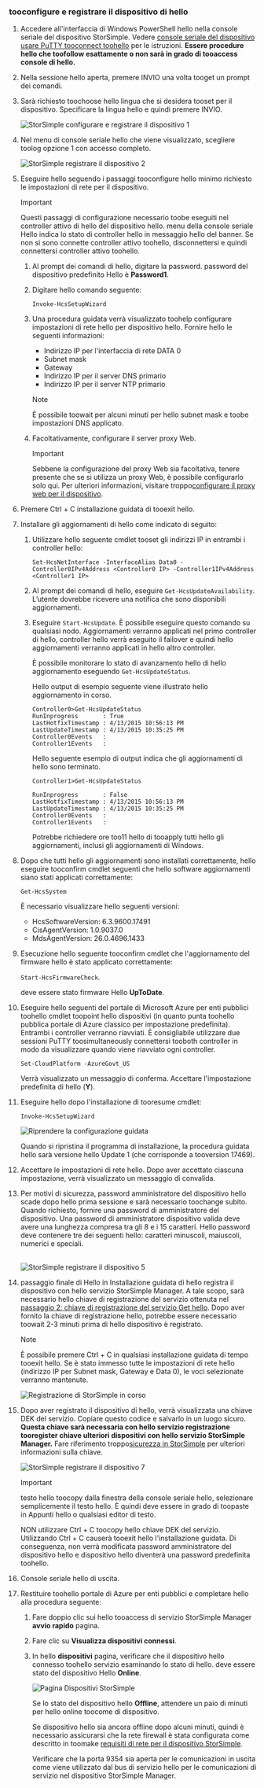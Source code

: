 <!--author=SharS last changed: 02/22/16-->

### <a name="tooconfigure-and-register-hello-device"></a>tooconfigure e registrare il dispositivo di hello
1. Accedere all'interfaccia di Windows PowerShell hello nella console seriale del dispositivo StorSimple. Vedere [console seriale del dispositivo usare PuTTY tooconnect toohello](#use-putty-to-connect-to-the-device-serial-console) per le istruzioni. **Essere procedure hello che toofollow esattamente o non sarà in grado di tooaccess console di hello.**
2. Nella sessione hello aperta, premere INVIO una volta tooget un prompt dei comandi. 
3. Sarà richiesto toochoose hello lingua che si desidera tooset per il dispositivo. Specificare la lingua hello e quindi premere INVIO. 
   
    ![StorSimple configurare e registrare il dispositivo 1](./media/storsimple-configure-and-register-device-gov/HCS_RegisterYourDevice1-gov-include.png)
4. Nel menu di console seriale hello che viene visualizzato, scegliere toolog opzione 1 con accesso completo. 
   
    ![StorSimple registrare il dispositivo 2](./media/storsimple-configure-and-register-device-gov/HCS_RegisterYourDevice2-gov-include.png)
5. Eseguire hello seguendo i passaggi tooconfigure hello minimo richiesto le impostazioni di rete per il dispositivo.
   
   > [!IMPORTANT]
   > Questi passaggi di configurazione necessario toobe eseguiti nel controller attivo di hello del dispositivo hello. menu della console seriale Hello indica lo stato di controller hello in messaggio hello del banner. Se non si sono connette controller attivo toohello, disconnettersi e quindi connettersi controller attivo toohello.
   > 
   > 
   
   1. Al prompt dei comandi di hello, digitare la password. password del dispositivo predefinito Hello è **Password1**.
   2. Digitare hello comando seguente:
      
        `Invoke-HcsSetupWizard`
   3. Una procedura guidata verrà visualizzato toohelp configurare impostazioni di rete hello per dispositivo hello. Fornire hello le seguenti informazioni: 
      
      * Indirizzo IP per l'interfaccia di rete DATA 0
      * Subnet mask
      * Gateway
      * Indirizzo IP per il server DNS primario
      * Indirizzo IP per il server NTP primario
      
      > [!NOTE]
      > È possibile toowait per alcuni minuti per hello subnet mask e toobe impostazioni DNS applicato. 
      > 
      > 
   4. Facoltativamente, configurare il server proxy Web.
      
      > [!IMPORTANT]
      > Sebbene la configurazione del proxy Web sia facoltativa, tenere presente che se si utilizza un proxy Web, è possibile configurarlo solo qui. Per ulteriori informazioni, visitare troppo[configurare il proxy web per il dispositivo](../articles/storsimple/storsimple-configure-web-proxy.md). 
      > 
      > 
6. Premere Ctrl + C installazione guidata di tooexit hello.
7. Installare gli aggiornamenti di hello come indicato di seguito:
   
   1. Utilizzare hello seguente cmdlet tooset gli indirizzi IP in entrambi i controller hello:
      
      `Set-HcsNetInterface -InterfaceAlias Data0 -Controller0IPv4Address <Controller0 IP> -Controller1IPv4Address <Controller1 IP>`
   2. Al prompt dei comandi di hello, eseguire `Get-HcsUpdateAvailability`. L’utente dovrebbe ricevere una notifica che sono disponibili aggiornamenti.
   3. Eseguire `Start-HcsUpdate`. È possibile eseguire questo comando su qualsiasi nodo. Aggiornamenti verranno applicati nel primo controller di hello, controller hello verrà eseguito il failover e quindi hello aggiornamenti verranno applicati in hello altro controller.
      
      È possibile monitorare lo stato di avanzamento hello di hello aggiornamento eseguendo `Get-HcsUpdateStatus`.    
      
      Hello output di esempio seguente viene illustrato hello aggiornamento in corso.
      
      ````
      Controller0>Get-HcsUpdateStatus
      RunInprogress       : True
      LastHotfixTimestamp : 4/13/2015 10:56:13 PM
      LastUpdateTimestamp : 4/13/2015 10:35:25 PM
      Controller0Events   :
      Controller1Events   : 
      ````
      
      Hello seguente esempio di output indica che gli aggiornamenti di hello sono terminato.
      
      ````
      Controller1>Get-HcsUpdateStatus
      
      RunInprogress       : False
      LastHotfixTimestamp : 4/13/2015 10:56:13 PM
      LastUpdateTimestamp : 4/13/2015 10:35:25 PM
      Controller0Events   :
      Controller1Events   :
      
      ````
      
      Potrebbe richiedere ore too11 hello di tooapply tutti hello gli aggiornamenti, inclusi gli aggiornamenti di Windows.

8. Dopo che tutti hello gli aggiornamenti sono installati correttamente, hello eseguire tooconfirm cmdlet seguenti che hello software aggiornamenti siano stati applicati correttamente:
   
     `Get-HcsSystem`
   
    È necessario visualizzare hello seguenti versioni:
   
   * HcsSoftwareVersion: 6.3.9600.17491
   * CisAgentVersion: 1.0.9037.0
   * MdsAgentVersion: 26.0.4696.1433
9. Esecuzione hello seguente tooconfirm cmdlet che l'aggiornamento del firmware hello è stato applicato correttamente:
   
    `Start-HcsFirmwareCheck`.
   
     deve essere stato firmware Hello **UpToDate**.
10. Eseguire hello seguenti del portale di Microsoft Azure per enti pubblici toohello cmdlet toopoint hello dispositivi (in quanto punta toohello pubblica portale di Azure classico per impostazione predefinita). Entrambi i controller verranno riavviati. È consigliabile utilizzare due sessioni PuTTY toosimultaneously connettersi tooboth controller in modo da visualizzare quando viene riavviato ogni controller.
    
     `Set-CloudPlatform -AzureGovt_US`
    
    Verrà visualizzato un messaggio di conferma. Accettare l'impostazione predefinita di hello (**Y**).
11. Eseguire hello dopo l'installazione di tooresume cmdlet:
    
     `Invoke-HcsSetupWizard`
    
     ![Riprendere la configurazione guidata](./media/storsimple-configure-and-register-device-gov/HCS_ResumeSetup-gov-include.png)
    
    Quando si ripristina il programma di installazione, la procedura guidata hello sarà versione hello Update 1 (che corrisponde a tooversion 17469). 
12. Accettare le impostazioni di rete hello. Dopo aver accettato ciascuna impostazione, verrà visualizzato un messaggio di convalida.
13. Per motivi di sicurezza, password amministratore del dispositivo hello scade dopo hello prima sessione e sarà necessario toochange subito. Quando richiesto, fornire una password di amministratore del dispositivo. Una password di amministratore dispositivo valida deve avere una lunghezza compresa tra gli 8 e i 15 caratteri. Hello password deve contenere tre dei seguenti hello: caratteri minuscoli, maiuscoli, numerici e speciali.
    
    <br/>![StorSimple registrare il dispositivo 5](./media/storsimple-configure-and-register-device-gov/HCS_RegisterYourDevice5_gov-include.png)
14. passaggio finale di Hello in Installazione guidata di hello registra il dispositivo con hello servizio StorSimple Manager. A tale scopo, sarà necessario hello chiave di registrazione del servizio ottenuta nel [passaggio 2: chiave di registrazione del servizio Get hello](#step-2-get-the-service-registration-key). Dopo aver fornito la chiave di registrazione hello, potrebbe essere necessario toowait 2-3 minuti prima di hello dispositivo è registrato.
    
    > [!NOTE]
    > È possibile premere Ctrl + C in qualsiasi installazione guidata di tempo tooexit hello. Se è stato immesso tutte le impostazioni di rete hello (indirizzo IP per Subnet mask, Gateway e Data 0), le voci selezionate verranno mantenute.
    > 
    > 
    
    ![Registrazione di StorSimple in corso](./media/storsimple-configure-and-register-device-gov/HCS_RegistrationProgress-gov-include.png)
15. Dopo aver registrato il dispositivo di hello, verrà visualizzata una chiave DEK del servizio. Copiare questo codice e salvarlo in un luogo sicuro. **Questa chiave sarà necessaria con hello servizio registrazione tooregister chiave ulteriori dispositivi con hello servizio StorSimple Manager.** Fare riferimento troppo[sicurezza in StorSimple](../articles/storsimple/storsimple-security.md) per ulteriori informazioni sulla chiave.
    
    ![StorSimple registrare il dispositivo 7](./media/storsimple-configure-and-register-device-gov/HCS_RegisterYourDevice7_gov-include.png)    
    
    > [!IMPORTANT]
    > testo hello toocopy dalla finestra della console seriale hello, selezionare semplicemente il testo hello. È quindi deve essere in grado di toopaste in Appunti hello o qualsiasi editor di testo. 
    > 
    > NON utilizzare Ctrl + C toocopy hello chiave DEK del servizio. Utilizzando Ctrl + C causerà tooexit hello l'installazione guidata. Di conseguenza, non verrà modificata password amministratore del dispositivo hello e dispositivo hello diventerà una password predefinita toohello.
    > 
    > 
16. Console seriale hello di uscita.
17. Restituire toohello portale di Azure per enti pubblici e completare hello alla procedura seguente:
    
    1. Fare doppio clic sui hello tooaccess di servizio StorSimple Manager **avvio rapido** pagina.
    2. Fare clic su **Visualizza dispositivi connessi**.
    3. In hello **dispositivi** pagina, verificare che il dispositivo hello connesso toohello servizio esaminando lo stato di hello. deve essere stato del dispositivo Hello **Online**.
       
        ![Pagina Dispositivi StorSimple](./media/storsimple-configure-and-register-device-gov/HCS_DeviceOnline-gov-include.png) 
       
        Se lo stato del dispositivo hello **Offline**, attendere un paio di minuti per hello online toocome di dispositivo. 
       
        Se dispositivo hello sia ancora offline dopo alcuni minuti, quindi è necessario assicurarsi che la rete firewall è stata configurata come descritto in toomake [requisiti di rete per il dispositivo StorSimple](../articles/storsimple/storsimple-system-requirements.md). 
       
        Verificare che la porta 9354 sia aperta per le comunicazioni in uscita come viene utilizzato dal bus di servizio hello per le comunicazioni di servizio nel dispositivo StorSimple Manager.

